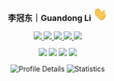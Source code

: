   <h3 align="center">李冠东｜Guandong Li <img src="./resources/Hi.gif" width="29px"> </h3>
</p>


<p align="center">
    <a href="https://github.com/leeguandong">
        <img src="https://visitor-badge.laobi.icu/badge?page_id=https://github.com/leeguandong" align="bottom"/>
    </a>
    <a href="https://github.com/leeguandong">
        <img src="https://img.shields.io/badge/dynamic/json?url=https%3A%2F%2Fapi.swo.moe%2Fstats%2Fgithub%2Fleeguandong&query=count&color=181717&label=GitHub&labelColor=282c34&logo=github&suffix=+follows&cacheSeconds=3600" align="bottom"/>
    </a>
    <a href="https://liguandong.blog.csdn.net">
        <img src="https://img.shields.io/badge/CSDN-12269%20%E5%85%B3%E6%B3%A8-red" align="bottom"/>
    </a>
    <a href="https://scholar.google.com/citations?user=on_b6MMAAAAJ">
        <img src="https://img.shields.io/badge/Google%20Scholar%20Citations-449-yellow" align="bottom"/>
    </a>
    <a href="https://openart.ai/workflows/profile/leeguandong">
        <img src="https://img.shields.io/badge/OpenArt%20Downloads-68900-green" align="bottom"/>
    </a>
</p>


<p align="center">
  <a href="https://scholar.google.com/citations?user=on_b6MMAAAAJ"><img src="https://img.shields.io/badge/Google%20Scholar-4285F4.svg?style=for-the-badge&logo=Google-Scholar&logoColor=white" align="bottom"/></a>
  <a href="https://www.zhihu.com/people/li-xin-52-81"><img src="https://img.shields.io/badge/Zhihu-0084FF.svg?style=for-the-badge&logo=Zhihu&logoColor=white" align="bottom"/></a>
  <a href="https://liguandong.blog.csdn.net"><img src="https://img.shields.io/badge/Kaggle-20BEFF.svg?style=for-the-badge&logo=Kaggle&logoColor=white" align="bottom"/></a>
  <a href="https://leeguandong.github.io/"><img src="https://img.shields.io/badge/Website-FF5722.svg?style=for-the-badge&logo=About.me&logoColor=white" align="bottom"/></a>
</p>

<p align="center">  
  <img src="https://github-profile-summary-cards.vercel.app/api/cards/profile-details?username=leeguandong&theme=nord_bright" alt="Profile Details">
  <!-- <img src="https://github-profile-summary-cards.vercel.app/api/cards/stats?username=leeguandong&theme=nord_bright" alt="Statistics"> -->
  <img src="https://github-readme-stats.vercel.app/api?username=leeguandong&show_icons=true" alt="Statistics" />
  <!-- <img src="https://github-profile-summary-cards.vercel.app/api/cards/repos-per-language?username=leeguandong&theme=nord_bright" alt="Repositories per Language"> -->
  <!-- <img src="https://github-profile-summary-cards.vercel.app/api/cards/most-commit-language?username=leeguandong&theme=nord_bright" alt="Most Commits Language" style="display:none;">  -->
</p>


